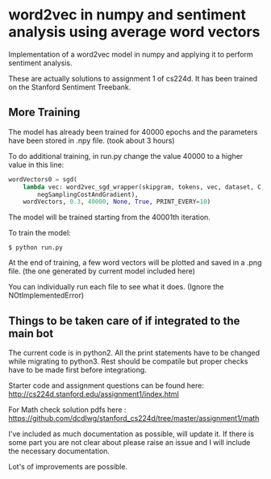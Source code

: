 # word2vec in numpy and sentiment analysis using average word vectors

Implementation of a word2vec model in numpy and applying it to perform sentiment analysis.

These are actually solutions to assignment 1 of cs224d. It has been trained on the Stanford Sentiment Treebank. 

## More Training
The model has already been trained for 40000 epochs and the parameters have been stored in .npy file. (took about 3 hours)

To do additional training, in run.py change the value 40000 to a higher value in this line:
```python
wordVectors0 = sgd(
    lambda vec: word2vec_sgd_wrapper(skipgram, tokens, vec, dataset, C, 
    	negSamplingCostAndGradient), 
    wordVectors, 0.3, 40000, None, True, PRINT_EVERY=10)
   ```
 The model will be trained starting from the 40001th iteration.
 
 
 To train the model:
 ```
 $ python run.py
 ```
 At the end of training, a few word vectors will be plotted and saved in a .png file. (the one generated by current model included here)
 
  You can individually run each file to see what it does. (Ignore the NOtImplementedError)
 
 ## Things to be taken care of if integrated to the main bot
 
 The current code is in python2. All the print statements have to be changed while migrating to python3. Rest should be compatile but proper checks have to be made first before integrationg.
 

  
Starter code and assignment questions can be found here: http://cs224d.stanford.edu/assignment1/index.html

For Math check solution pdfs here : https://github.com/dcdlwg/stanford_cs224d/tree/master/assignment1/math


I've included as much documentation as possible, will update it. If there is some part you are not clear about please raise an issue and I will include the necessary documentation.

Lot's of improvements are possible. 
